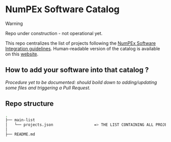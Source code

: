# NumPEx Software Catalog

> [!WARNING]  
> Repo under construction - not operational yet.

This repo centralizes the list of projects following the [NumPEx Software Integration guidelines](https://numpex-pc5.gitlabpages.inria.fr/tutorials/projects/guidelines/index.html).
Human-readable version of the catalog is available on this [website](https://numpex-pc5.gitlabpages.inria.fr/tutorials/projects/index.html).

## How to add your software into that catalog ?

*Procedure yet to be documented: should boild down to adding/updating some files and triggering a Pull Request.*

## Repo structure
```bash
.
├── main-list
│   └── projects.json                  => THE LIST CONTAINING ALL PROJECTS
│      
├── README.md
```

